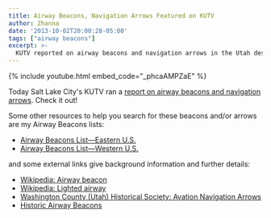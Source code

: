 ```yaml
---
title: Airway Beacons, Navigation Arrows Featured on KUTV
author: Zhanna
date: '2013-10-02T20:00:28-05:00'
tags: ["airway beacons"]
excerpt: >-
  KUTV reported on airway beacons and navigation arrows in the Utah desert.  I've compiled some resources for background information on airway beacons and arrows and how you can search for them. 
---
```


{% include youtube.html embed_code="_phcaAMPZaE" %}

Today Salt Lake City's KUTV ran a [report on airway beacons and navigation arrows](https://www.youtube.com/watch?v=_phcaAMPZaE). Check it out!

Some other resources to help you search for these beacons and/or arrows are my Airway Beacons lists:

- [Airway Beacons List—Eastern U.S.](/airway-beacons-list-eastern-u-s/)
- [Airway Beacons List—Western U.S.](/airway-beacons-list-western-u-s/)

and some external links give background information and further details:

- [Wikipedia: Airway beacon](http://en.wikipedia.org/wiki/Airway_beacon)
- [Wikipedia: Lighted airway](http://en.wikipedia.org/wiki/Lighted_airway)
- [Washington County (Utah) Historical Society: Avation Navigation Arrows](http://wchsutah.org/aviation/navigation-arrows.php)
- [Historic Airway Beacons](https://www.facebook.com/pages/Historic-Airway-Beacons/368570679943186)